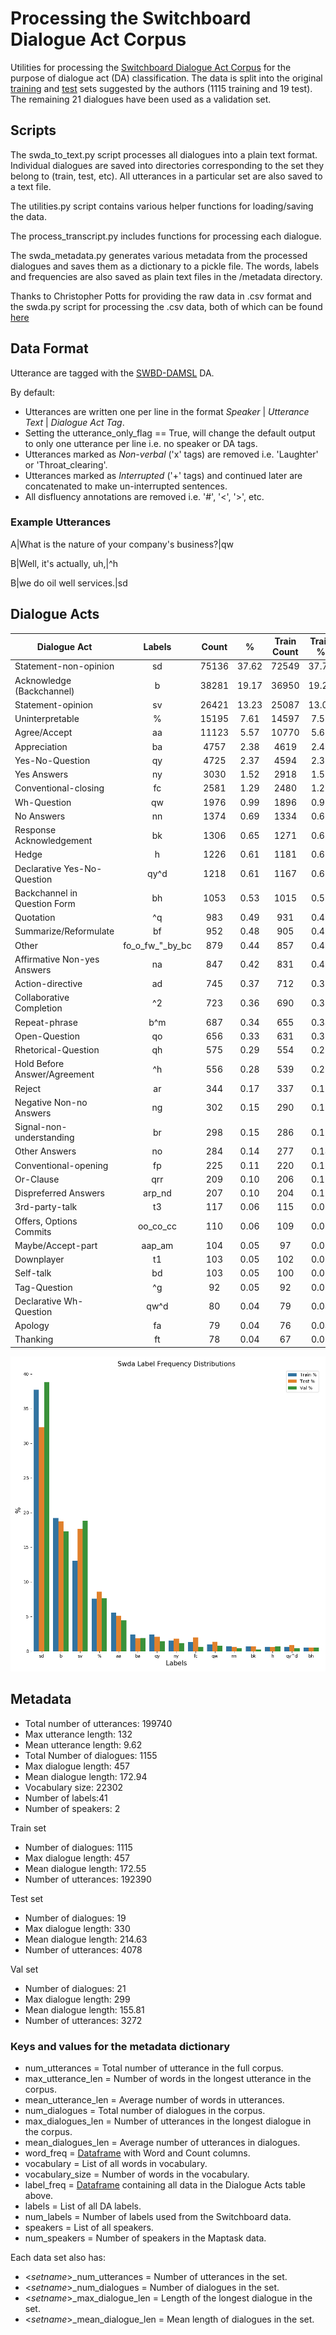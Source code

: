 # Processing the Switchboard Dialogue Act Corpus
Utilities for processing the [Switchboard Dialogue Act Corpus](https://web.stanford.edu/~jurafsky/ws97/)
for the purpose of dialogue act (DA) classification. The data is split into the original [training](https://web.stanford.edu/~jurafsky/ws97/ws97-train-convs.list) 
and [test](https://web.stanford.edu/~jurafsky/ws97/ws97-test-convs.list) sets suggested by the authors (1115 training and 19 test).
The remaining 21 dialogues have been used as a validation set.

## Scripts
The swda_to_text.py script processes all dialogues into a plain text format. Individual dialogues are saved into directories corresponding
to the set they belong to (train, test, etc). All utterances in a particular set are also saved to a text file.

The utilities.py script contains various helper functions for loading/saving the data.

The process_transcript.py includes functions for processing each dialogue.

The swda_metadata.py generates various metadata from the processed dialogues and saves them as a dictionary to a pickle file.
The words, labels and frequencies are also saved as plain text files in the /metadata directory.

Thanks to Christopher Potts for providing the raw data in .csv format and the swda.py script for processing the .csv data, both of which can be found [here](https://github.com/cgpotts/swda)

## Data Format
Utterance are tagged with the [SWBD-DAMSL](https://web.stanford.edu/~jurafsky/ws97/manual.august1.html) DA.

By default:
- Utterances are written one per line in the format *Speaker* | *Utterance Text* | *Dialogue Act Tag*.
- Setting the utterance_only_flag == True, will change the default output to only one utterance per line i.e. no speaker or DA tags.
- Utterances marked as *Non-verbal* ('x' tags) are removed i.e. 'Laughter' or 'Throat_clearing'.
- Utterances marked as *Interrupted* ('+' tags) and continued later are concatenated to make un-interrupted sentences.
- All disfluency annotations are removed i.e. '#', '<', '>', etc.

### Example Utterances
A|What is the nature of your company's business?|qw

B|Well, it's actually, uh,|^h

B|we do oil well services.|sd

## Dialogue Acts
Dialogue Act                   |        Labels        |  Count   |    %     |   Train Count   | Train %  |   Test Count    |  Test %  |    Val Count    |  Val %  
--- | :---: | :---: | :---: | :---: | :---: | :---: | :---: | :---: | :---:
Statement-non-opinion          |          sd          |  75136   |  37.62   |      72549      |  37.71   |      1317       |  32.30   |      1270       |  38.81  
Acknowledge (Backchannel)      |          b           |  38281   |  19.17   |      36950      |  19.21   |       764       |  18.73   |       567       |  17.33  
Statement-opinion              |          sv          |  26421   |  13.23   |      25087      |  13.04   |       718       |  17.61   |       616       |  18.83  
Uninterpretable                |          %           |  15195   |   7.61   |      14597      |   7.59   |       349       |   8.56   |       249       |   7.61  
Agree/Accept                   |          aa          |  11123   |   5.57   |      10770      |   5.60   |       207       |   5.08   |       146       |   4.46  
Appreciation                   |          ba          |   4757   |   2.38   |      4619       |   2.40   |       76        |   1.86   |       62        |   1.89  
Yes-No-Question                |          qy          |   4725   |   2.37   |      4594       |   2.39   |       84        |   2.06   |       47        |   1.44  
Yes Answers                    |          ny          |   3030   |   1.52   |      2918       |   1.52   |       73        |   1.79   |       39        |   1.19  
Conventional-closing           |          fc          |   2581   |   1.29   |      2480       |   1.29   |       81        |   1.99   |       20        |   0.61  
Wh-Question                    |          qw          |   1976   |   0.99   |      1896       |   0.99   |       55        |   1.35   |       25        |   0.76  
No Answers                     |          nn          |   1374   |   0.69   |      1334       |   0.69   |       26        |   0.64   |       14        |   0.43  
Response Acknowledgement       |          bk          |   1306   |   0.65   |      1271       |   0.66   |       28        |   0.69   |        7        |   0.21  
Hedge                          |          h           |   1226   |   0.61   |      1181       |   0.61   |       23        |   0.56   |       22        |   0.67  
Declarative Yes-No-Question    |         qy^d         |   1218   |   0.61   |      1167       |   0.61   |       36        |   0.88   |       15        |   0.46  
Backchannel in Question Form   |          bh          |   1053   |   0.53   |      1015       |   0.53   |       21        |   0.51   |       17        |   0.52  
Quotation                      |          ^q          |   983    |   0.49   |       931       |   0.48   |       17        |   0.42   |       35        |   1.07  
Summarize/Reformulate          |          bf          |   952    |   0.48   |       905       |   0.47   |       23        |   0.56   |       24        |   0.73  
Other                          |   fo_o_fw_"_by_bc    |   879    |   0.44   |       857       |   0.45   |       15        |   0.37   |        7        |   0.21  
Affirmative Non-yes Answers    |          na          |   847    |   0.42   |       831       |   0.43   |       10        |   0.25   |        6        |   0.18  
Action-directive               |          ad          |   745    |   0.37   |       712       |   0.37   |       27        |   0.66   |        6        |   0.18  
Collaborative Completion       |          ^2          |   723    |   0.36   |       690       |   0.36   |       19        |   0.47   |       14        |   0.43  
Repeat-phrase                  |         b^m          |   687    |   0.34   |       655       |   0.34   |       21        |   0.51   |       11        |   0.34  
Open-Question                  |          qo          |   656    |   0.33   |       631       |   0.33   |       16        |   0.39   |        9        |   0.28  
Rhetorical-Question            |          qh          |   575    |   0.29   |       554       |   0.29   |       12        |   0.29   |        9        |   0.28  
Hold Before Answer/Agreement   |          ^h          |   556    |   0.28   |       539       |   0.28   |        7        |   0.17   |       10        |   0.31  
Reject                         |          ar          |   344    |   0.17   |       337       |   0.18   |        3        |   0.07   |        4        |   0.12  
Negative Non-no Answers        |          ng          |   302    |   0.15   |       290       |   0.15   |        6        |   0.15   |        6        |   0.18  
Signal-non-understanding       |          br          |   298    |   0.15   |       286       |   0.15   |        9        |   0.22   |        3        |   0.09  
Other Answers                  |          no          |   284    |   0.14   |       277       |   0.14   |        6        |   0.15   |        1        |   0.03  
Conventional-opening           |          fp          |   225    |   0.11   |       220       |   0.11   |        5        |   0.12   |        0        |   0.00  
Or-Clause                      |         qrr          |   209    |   0.10   |       206       |   0.11   |        2        |   0.05   |        1        |   0.03  
Dispreferred Answers           |        arp_nd        |   207    |   0.10   |       204       |   0.11   |        3        |   0.07   |        0        |   0.00  
3rd-party-talk                 |          t3          |   117    |   0.06   |       115       |   0.06   |        0        |   0.00   |        2        |   0.06  
Offers, Options Commits        |       oo_co_cc       |   110    |   0.06   |       109       |   0.06   |        0        |   0.00   |        1        |   0.03  
Maybe/Accept-part              |        aap_am        |   104    |   0.05   |       97        |   0.05   |        7        |   0.17   |        0        |   0.00  
Downplayer                     |          t1          |   103    |   0.05   |       102       |   0.05   |        1        |   0.02   |        0        |   0.00  
Self-talk                      |          bd          |   103    |   0.05   |       100       |   0.05   |        1        |   0.02   |        2        |   0.06  
Tag-Question                   |          ^g          |    92    |   0.05   |       92        |   0.05   |        0        |   0.00   |        0        |   0.00  
Declarative Wh-Question        |         qw^d         |    80    |   0.04   |       79        |   0.04   |        1        |   0.02   |        0        |   0.00  
Apology                        |          fa          |    79    |   0.04   |       76        |   0.04   |        2        |   0.05   |        1        |   0.03  
Thanking                       |          ft          |    78    |   0.04   |       67        |   0.03   |        7        |   0.17   |        4        |   0.12  

![Label Frequencies](swda_data/metadata/Swda%20Label%20Frequency%20Distributions.png)

## Metadata
- Total number of utterances: 199740
- Max utterance length: 132
- Mean utterance length: 9.62
- Total Number of dialogues: 1155
- Max dialogue length: 457
- Mean dialogue length: 172.94
- Vocabulary size: 22302
- Number of labels:41
- Number of speakers: 2

Train set
- Number of dialogues: 1115
- Max dialogue length: 457
- Mean dialogue length: 172.55
- Number of utterances: 192390

Test set
- Number of dialogues: 19
- Max dialogue length: 330
- Mean dialogue length: 214.63
- Number of utterances: 4078

Val set
- Number of dialogues: 21
- Max dialogue length: 299
- Mean dialogue length: 155.81
- Number of utterances: 3272

### Keys and values for the metadata dictionary
- num_utterances = Total number of utterance in the full corpus.
- max_utterance_len = Number of words in the longest utterance in the corpus.
- mean_utterance_len = Average number of words in utterances.
- num_dialogues = Total number of dialogues in the corpus.
- max_dialogues_len = Number of utterances in the longest dialogue in the corpus.
- mean_dialogues_len = Average number of utterances in dialogues.
- word_freq = [Dataframe](https://pandas.pydata.org/pandas-docs/stable/reference/api/pandas.DataFrame.html) with Word and Count columns.
- vocabulary = List of all words in vocabulary.
- vocabulary_size = Number of words in the vocabulary.
- label_freq = [Dataframe](https://pandas.pydata.org/pandas-docs/stable/reference/api/pandas.DataFrame.html) containing all data in the Dialogue Acts table above.
- labels = List of all DA labels.
- num_labels = Number of labels used from the Switchboard data.
- speakers = List of all speakers.
- num_speakers = Number of speakers in the Maptask data.

Each data set also has:
- <*setname*>_num_utterances = Number of utterances in the set.
- <*setname*>_num_dialogues = Number of dialogues in the set.
- <*setname*>_max_dialogue_len = Length of the longest dialogue in the set.
- <*setname*>_mean_dialogue_len = Mean length of dialogues in the set.